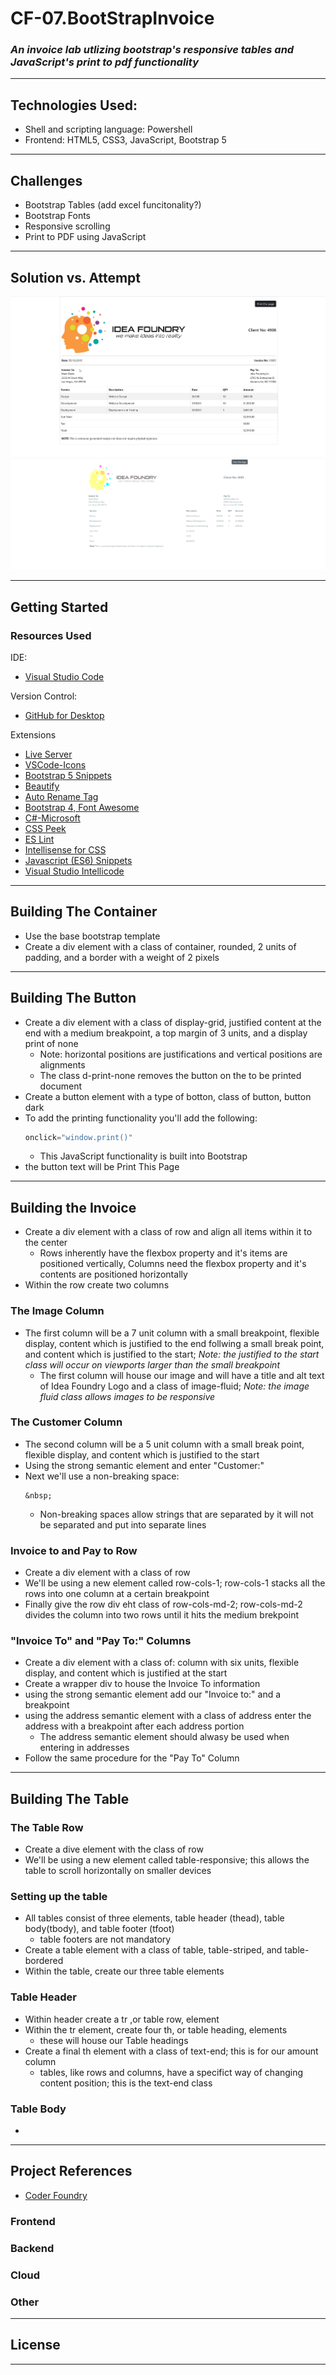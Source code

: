 # CF-07.BootStrapInvoice

### *An invoice lab utlizing bootstrap's responsive tables and JavaScript's print to pdf functionality*<hr>

## Technologies Used:
- Shell and scripting language: Powershell
- Frontend: HTML5, CSS3, JavaScript, Bootstrap 5
<hr>

## Challenges
- Bootstrap Tables (add excel funcitonality?)
- Bootstrap Fonts
- Responsive scrolling
- Print to PDF using JavaScript   
<hr>

## Solution vs. Attempt
![Solution](img/Solution.png)
![Attempt](img/Attempt.png)
<hr>

## Getting Started
### Resources Used

IDE:
- <a href="https://code.visualstudio.com/">Visual Studio Code</a>
  
Version Control:
- <a href="https://desktop.github.com/">GitHub for Desktop</a>

Extensions
- <a href="https://marketplace.visualstudio.com/items?itemName=ritwickdey.LiveServer">Live Server</a>
- <a href="https://marketplace.visualstudio.com/items?itemName=vscode-icons-team.vscode-icons">VSCode-Icons</a>
- <a href="https://marketplace.visualstudio.com/items?itemName=CoderFoundry.bootstrap-5-snippets-by-coder-foundry">Bootstrap 5 Snippets</a>
- <a href="https://marketplace.visualstudio.com/items?itemName=HookyQR.beautify&ssr=false#overview">Beautify</a>
- <a href="https://marketplace.visualstudio.com/items?itemName=formulahendry.auto-rename-tag">Auto Rename Tag</a>
- <a href="https://marketplace.visualstudio.com/items?itemName=thekalinga.bootstrap4-vscode">Bootstrap 4, Font Awesome</a>
- <a href="https://marketplace.visualstudio.com/items?itemName=ms-dotnettools.csharp">C#-Microsoft</a>
- <a href="https://marketplace.visualstudio.com/items?itemName=pranaygp.vscode-css-peek">CSS Peek</a>
- <a href="https://marketplace.visualstudio.com/items?itemName=dbaeumer.vscode-eslint">ES Lint</a>
- <a href="https://marketplace.visualstudio.com/items?itemName=Zignd.html-css-class-completion">Intellisense for CSS</a>
- <a href="https://marketplace.visualstudio.com/items?itemName=xabikos.JavaScriptSnippets">Javascript (ES6) Snippets</a>
- <a href="https://marketplace.visualstudio.com/items?itemName=VisualStudioExptTeam.vscodeintellicode">Visual Studio Intellicode</a>
<hr>

## Building The Container

- Use the base bootstrap template
- Create a div element with a class of container, rounded, 2 units of padding, and a border with a weight of 2 pixels
<hr>

## Building The Button
- Create a div element with a class of display-grid, justified content at the end with a medium breakpoint, a top margin of 3 units, and a display print of none
  - Note: horizontal positions are justifications and vertical positions are alignments
  - The class d-print-none removes the button on the to be printed document
- Create a button element with a type of botton, class of button, button dark
- To add the printing functionality you'll add the following:
  ```js
  onclick="window.print()"
  ```
  - This JavaScript functionality is built into Bootstrap
-  the button text will be Print This Page
<hr> 

## Building the Invoice
- Create a div element with a class of row and align all items within it to the center
  - Rows inherently have the flexbox property and it's items are positioned vertically, Columns need the flexbox property and it's contents are positioned horizontally
- Within the row create two columns

### The Image Column
- The first column will be a 7 unit column with a small breakpoint, flexible display, content which is justified to the end follwing a small break point, and content which is justified to the start; *Note: the justified to the start class will occur on viewports larger than the small breakpoint*
  - The first column will house our image and will have a title and alt text of Idea Foundry Logo and a class of image-fluid; *Note: the image fluid class allows images to be responsive* 
  
### The Customer Column
- The second column will be a 5 unit column with a small break point, flexible display, and content which is justified to the start
- Using the strong semantic element and enter "Customer:"
- Next we'll use a non-breaking space:
  ```
  &nbsp;
  ```
  - Non-breaking spaces allow strings that are separated by it will not be separated and put into separate lines

### Invoice to and Pay to Row
- Create a div element with a class of row
- We'll be using a new element called row-cols-1; row-cols-1 stacks all the rows into one column at a certain breakpoint
- Finally give the row div eht class of row-cols-md-2; row-cols-md-2 divides the column into two rows until it hits the medium brekpoint

### "Invoice To" and "Pay To:" Columns
- Create a div element with a class of: column with six units, flexible display, and content which is justified at the start
- Create a wrapper div to house the Invoice To information
- using the strong semantic element add our "Invoice to:" and a breakpoint
- using the address semantic element with a class of address enter the address with a breakpoint after each address portion
  - The address semantic element should alwasy be used when entering in addresses
- Follow the same procedure for the "Pay To" Column
<hr>

## Building The Table
### The Table Row
- Create a dive element with the class of row
- We'll be using a new element called table-responsive; this allows the table to scroll horizontally on smaller devices
  
### Setting up the table
- All tables consist of three elements, table header (thead), table body(tbody), and table footer (tfoot)
  - table footers are not mandatory
- Create a table element with a class of table, table-striped, and table-bordered
- Within the table, create our three table elements
  
### Table Header
- Within header create a tr ,or table row, element
- Within the tr element, create four th, or table heading, elements
  - these will house our Table headings
- Create a final th element with a class of text-end; this is for our amount column
  - tables, like rows and columns, have a specifict way of changing content position; this is the text-end class

### Table Body
- 
<hr>

## Project References

- <a href="https://learn.coderfoundry.com/">Coder Foundry</a>
  
### Frontend

### Backend

### Cloud
  
### Other
  
<hr>

## License
<hr>